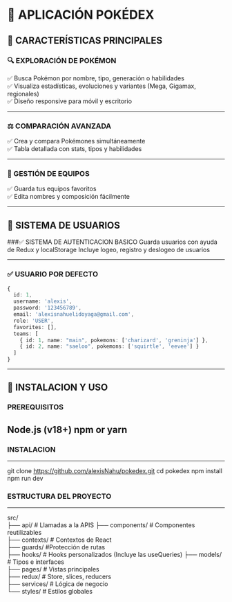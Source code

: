# 🚀 APLICACIÓN POKÉDEX  

## 🌟 CARACTERÍSTICAS PRINCIPALES  

### 🔍 EXPLORACIÓN DE POKÉMON  

✅ Busca Pokémon por nombre, tipo, generación o habilidades  
✅ Visualiza estadísticas, evoluciones y variantes (Mega, Gigamax, regionales)  
✅ Diseño responsive para móvil y escritorio  

---

### ⚖️ COMPARACIÓN AVANZADA  

✅ Crea y compara Pokémones simultáneamente  
✅ Tabla detallada con stats, tipos y habilidades  

---

### 👥 GESTIÓN DE EQUIPOS  

✅ Guarda tus equipos favoritos  
✅ Edita nombres y composición fácilmente  



---

## 🔐 SISTEMA DE USUARIOS  

###✅ SISTEMA DE AUTENTICACION BASICO
Guarda usuarios con ayuda de Redux y localStorage
Incluye logeo, registro y deslogeo de usuarios

---
### ✅ USUARIO POR DEFECTO  
```typescript
{
  id: 1,
  username: 'alexis',
  password: '123456789',
  email: 'alexisnahuelidoyaga@gmail.com',
  role: 'USER',
  favorites: [],
  teams: [
    { id: 1, name: "main", pokemons: ['charizard', 'greninja'] },
    { id: 2, name: "saeloo", pokemons: ['squirtle', 'eevee'] }
  ]
}
```
---
## 🌟 INSTALACION Y USO
### PREREQUISITOS
Node.js (v18+)
npm or yarn
---
### INSTALACION
---
git clone https://github.com/alexisNahu/pokedex.git
cd pokedex
npm install
npm run dev

### ESTRUCTURA DEL PROYECTO
---
src/  
├── api/                  # Llamadas a la APIS 
├── components/           # Componentes reutilizables  
├── contexts/             # Contextos de React  
├── guards/               #Protección de rutas  
├── hooks/                # Hooks personalizados   (Incluye las useQueries)
├── models/               #  Tipos e interfaces  
├── pages/                # Vistas principales  
├── redux/                #  Store, slices, reducers  
├── services/             #  Lógica de negocio  
└── styles/               #  Estilos globales  

